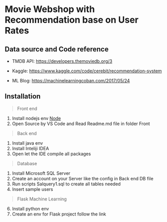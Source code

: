 # Movie Webshop with Recommendation base on User Rates
## Data source and Code reference
  - TMDB API: https://developers.themoviedb.org/3
  * Kaggle: https://www.kaggle.com/code/cerebit/recommendation-system
  + ML Blog: https://machinelearningcoban.com/2017/05/24
 
 ## Installation
 
  > Front end
  1. Install nodejs env [Node](https://nodejs.org/en/download)
  2. Open Source by VS Code and Read Readme.md file in folder Front
  
  > Back end
  1. Install java env
  2. Install Inteliji IDEA
  3. Open let the IDE compile all packages
  
  > Database
  1. Install Microsoft SQL Server 
  2. Create an account on your Server like the config in Back end DB file
  3. Run scripts Salquery1.sql to create all tables needed
  4. Insert sample users
  
  > Flask Machine Learning
  6. Install python env
  7. Create an env for Flask project follow the link 
